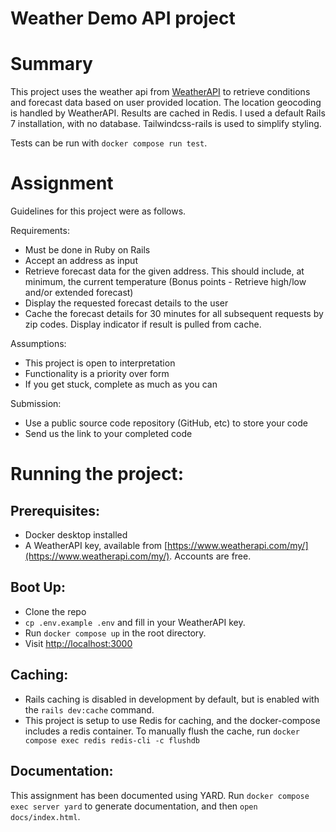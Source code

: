 # Weather Demo API project

# Summary

This project uses the weather api from [WeatherAPI](https://www.weatherapi.com/) to retrieve conditions and forecast data based on user provided location. The location geocoding is handled by WeatherAPI. Results are cached in Redis. I used a default Rails 7 installation, with no database. Tailwindcss-rails is used to simplify styling.

Tests can be run with `docker compose run test`.

# Assignment

Guidelines for this project were as follows.

Requirements:
 - Must be done in Ruby on Rails
 - Accept an address as input
 - Retrieve forecast data for the given address. This should include, at minimum, the current temperature (Bonus points - Retrieve high/low and/or extended forecast)
 - Display the requested forecast details to the user
 - Cache the forecast details for 30 minutes for all subsequent requests by zip codes. Display indicator if result is pulled from cache.

Assumptions:
 - This project is open to interpretation
 - Functionality is a priority over form
 - If you get stuck, complete as much as you can

Submission:
 - Use a public source code repository (GitHub, etc) to store your code
 - Send us the link to your completed code

# Running the project:

## Prerequisites:

- Docker desktop installed
- A WeatherAPI key, available from [https://www.weatherapi.com/my/](https://www.weatherapi.com/my/). Accounts are free.

## Boot Up:

- Clone the repo
- `cp .env.example .env` and fill in your WeatherAPI key.
- Run `docker compose up` in the root directory.
- Visit [http://localhost:3000](http://localhost:3000)

## Caching:

- Rails caching is disabled in development by default, but is enabled with the `rails dev:cache` command.
- This project is setup to use Redis for caching, and the docker-compose includes a redis container. To manually flush the cache, run `docker compose exec redis redis-cli -c flushdb`

## Documentation:

This assignment has been documented using YARD. Run `docker compose exec server yard` to generate documentation, and then `open docs/index.html`.
